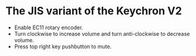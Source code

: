 # The JIS variant of the Keychron V2

- Enable EC11 rotary encoder.
- Turn clockwise to increase volume and turn anti-clockwise to decrease volume.
- Press top right key pushbutton to mute.
